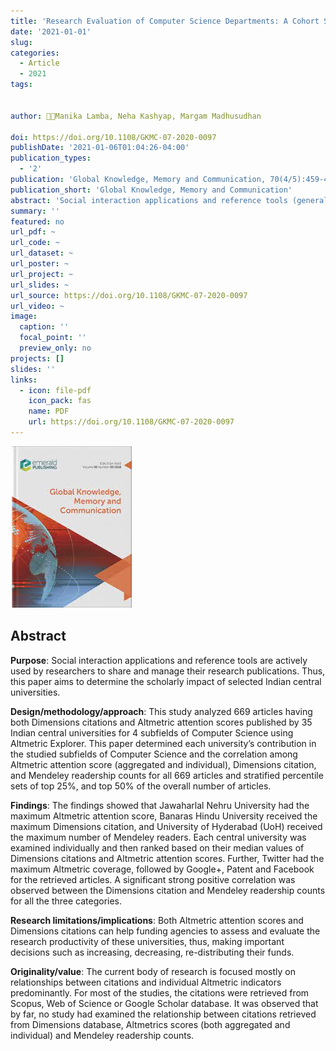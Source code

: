 ```yaml
---
title: 'Research Evaluation of Computer Science Departments: A Cohort Study of Indian Central Universities'
date: '2021-01-01'
slug:
categories:
  - Article
  - 2021
tags:


author: 👩‍🔬Manika Lamba, Neha Kashyap, Margam Madhusudhan

doi: https://doi.org/10.1108/GKMC-07-2020-0097
publishDate: '2021-01-06T01:04:26-04:00'
publication_types:
  - '2'
publication: 'Global Knowledge, Memory and Communication, 70(4/5):459-486'
publication_short: 'Global Knowledge, Memory and Communication'
abstract: 'Social interaction applications and reference tools (generally web-based) are actively used by researchers to share and manage their research publications. Thus, this paper aims to determine the scholarly impact of selected Indian central universities. This study analyzed 669 articles having both dimensions citations and altmetric attention scores published by 35 Indian central universities for four subfields of computer science using Altmetric Explorer. This paper determined each university’s contribution in the studied subfields of computer science and the correlation among altmetric attention score (aggregated and individual), dimensions citation, and Mendeley readership counts for all 669 articles and stratified percentile sets of top 25%, and top 50% of the overall number of articles. The findings showed that Jawaharlal Nehru University (JNU) had the maximum altmetric attention score, Banaras Hindu University (BHU) received the maximum dimensions citation, and University of Hyderabad (UoH) received the maximum number of Mendeley readers. Each central university was examined individually and then ranked based on their median values of dimensions citations and altmetric attention scores. Further, Twitter had the maximum altmetric coverage, followed by google+, patent, and facebook for the retrieved articles. A significant strong positive correlation was observed between the dimensions citation and Mendeley readership counts for all the three categories. Both altmetric attention scores and dimensions citations can help funding agencies to assess and evaluate the research productivity of these universities and thus, making important decisions such as increasing or decreasing or re-distributing their funds. The current body of research is focused mostly on relationships between citations and individual altmetric indicators predominantly. For most of the studies, the citations were retrieved from Scopus, Web of Science, or Google Scholar database. It was observed that by far, no study had examined the relationship between citations retrieved from Dimensions database, altmetrics scores (both aggregated and individual), and Mendeley readership counts.'
summary: ''
featured: no
url_pdf: ~
url_code: ~
url_dataset: ~
url_poster: ~
url_project: ~
url_slides: ~
url_source: https://doi.org/10.1108/GKMC-07-2020-0097
url_video: ~
image:
  caption: ''
  focal_point: ''
  preview_only: no
projects: []
slides: ''
links:
  - icon: file-pdf
    icon_pack: fas
    name: PDF
    url: https://doi.org/10.1108/GKMC-07-2020-0097
---
```


![1](featured.jpg)

## Abstract
**Purpose**: Social interaction applications and reference tools are actively used by researchers to share and manage their research publications. Thus, this paper aims to determine the scholarly impact of selected Indian central universities.

**Design/methodology/approach**: This study analyzed 669 articles having both Dimensions citations and Altmetric attention scores published by 35 Indian central universities for 4 subfields of Computer Science using Altmetric Explorer. This paper determined each university’s contribution in the studied subfields of Computer Science and the correlation among Altmetric attention score (aggregated and individual), Dimensions citation, and Mendeley readership counts for all 669 articles and stratified percentile sets of top 25%, and top 50% of the overall number of articles.

**Findings**: The findings showed that Jawaharlal Nehru University had the maximum Altmetric attention score, Banaras Hindu University received the maximum Dimensions citation, and University of Hyderabad (UoH) received the maximum number of Mendeley readers. Each central university was examined individually and then ranked based on their median values of Dimensions citations and Altmetric attention scores. Further, Twitter had the maximum Altmetric coverage, followed by Google+, Patent and Facebook for the retrieved articles. A significant strong positive correlation was observed between the Dimensions citation and Mendeley readership counts for all the three categories.

**Research limitations/implications**: Both Altmetric attention scores and Dimensions citations can help funding agencies to assess and evaluate the research productivity of these universities, thus, making important decisions such as increasing, decreasing, re-distributing their funds.

**Originality/value**: The current body of research is focused mostly on relationships between citations and individual Altmetric indicators predominantly. For most of the studies, the citations were retrieved from Scopus, Web of Science or Google Scholar database. It was observed that by far, no study had examined the relationship between citations retrieved from Dimensions database, Altmetrics scores (both aggregated and individual) and Mendeley readership counts.
